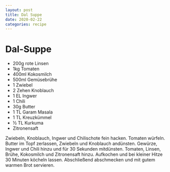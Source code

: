 ```yaml
---
layout: post
title: Dal Suppe
date: 2020-02-22
categories: recipe
---
```

# Dal-Suppe

- 200g rote Linsen
- 1kg Tomaten
- 400ml Kokosmilch
- 500ml Gemüsebrühe
- 1 Zwiebel
- 2 Zehen Knoblauch
- 1 EL Ingwer
- 1 Chili
- 30g Butter
- 1 TL Garam Masala
- 1 TL Kreuzkümmel
- ½ TL Kurkuma
- Zitronensaft

Zwiebeln, Knoblauch, Ingwer und Chilischote fein hacken.
Tomaten würfeln.
Butter im Topf zerlassen, Zwiebeln und Knoblauch andünsten.
Gewürze, Ingwer und Chili hinzu und für 30 Sekunden mitdünsten.
Tomaten, Linsen, Brühe, Kokosmilch und Zitronensaft hinzu.
Aufkochen und bei kleiner Hitze 30 Minuten köcheln lassen.
Abschließend abschmecken und mit gutem warmen Brot servieren.
